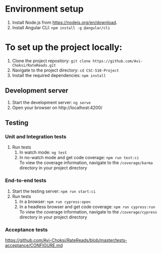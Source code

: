 # Environment setup
1. Install Node.js from https://nodejs.org/en/download.
2. Install Angular CLI: `npm install -g @angular/cli`

# To set up the project locally:
1. Clone the project repository: `git clone https://github.com/Avi-Choksi/RateReads.git`
2. Navigate to the project directory: `cd CSC-510-Project`
3. Install the required dependencies: `npm install`

## Development server
1. Start the development server: `ng serve`
2. Open your browser on http://localhost:4200/

## Testing
### Unit and Integration tests
1. Run tests
    1. In watch mode: `ng test`
    2. In no-watch mode and get code coverage: `npm run test:ci` </br>
        To view the coverage information, navigate to the `/coverage/karma` directory in your project directory 

### End-to-end tests
1. Start the testing server: `npm run start:ci`
2. Run tests
    1. In a browser: `npm run cypress:open`
    2. In a headless browser and get code coverage: `npm run cypress:run` </br>
        To view the coverage information, navigate to the `/coverage/cypress` directory in your project directory 

### Acceptance tests
https://github.com/Avi-Choksi/RateReads/blob/master/tests-acceptance/CONFIGURE.md
